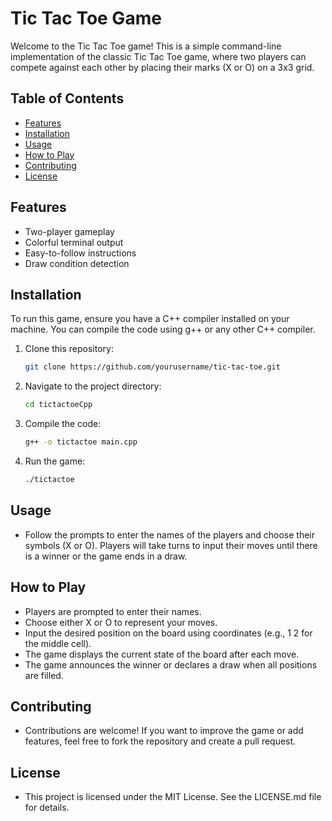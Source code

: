 # Tic Tac Toe Game

Welcome to the Tic Tac Toe game! This is a simple command-line implementation of the classic Tic Tac Toe game, where two players can compete against each other by placing their marks (X or O) on a 3x3 grid. 

## Table of Contents

- [Features](#features)
- [Installation](#installation)
- [Usage](#usage)
- [How to Play](#how-to-play)
- [Contributing](#contributing)
- [License](#license)

## Features

- Two-player gameplay
- Colorful terminal output
- Easy-to-follow instructions
- Draw condition detection

## Installation

To run this game, ensure you have a C++ compiler installed on your machine. You can compile the code using g++ or any other C++ compiler.

1. Clone this repository:

   ```bash
   git clone https://github.com/yourusername/tic-tac-toe.git
2. Navigate to the project directory:
   ```bash
   cd tictactoeCpp

3. Compile the code:
   ```bash
   g++ -o tictactoe main.cpp

4. Run the game:
   ```bash
   ./tictactoe

## Usage
  - Follow the prompts to enter the names of the players and choose their symbols (X or O). Players will take turns to input their moves until there is a winner or the game ends in a draw.

## How to Play
 - Players are prompted to enter their names.
 - Choose either X or O to represent your moves.
 - Input the desired position on the board using coordinates (e.g., 1 2 for the middle cell).
 - The game displays the current state of the board after each move.
 - The game announces the winner or declares a draw when all positions are filled.
## Contributing
 - Contributions are welcome! If you want to improve the game or add features, feel free to fork the repository and create a pull request.

## License
- This project is licensed under the MIT License. See the LICENSE.md file for details.

